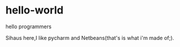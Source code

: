 # hello-world

hello programmers

Sihaus here,I like pycharm and Netbeans(that's is what i'm made of;).
